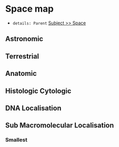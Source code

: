 # Space map
+ ```details: Parent``` [Subject >> Space](md.html?check=true&url=subject/data/eng/subject.md#space)

## Astronomic
## Terrestrial
## Anatomic
## Histologic Cytologic
## DNA Localisation 
## Sub Macromolecular Localisation 
### Smallest
